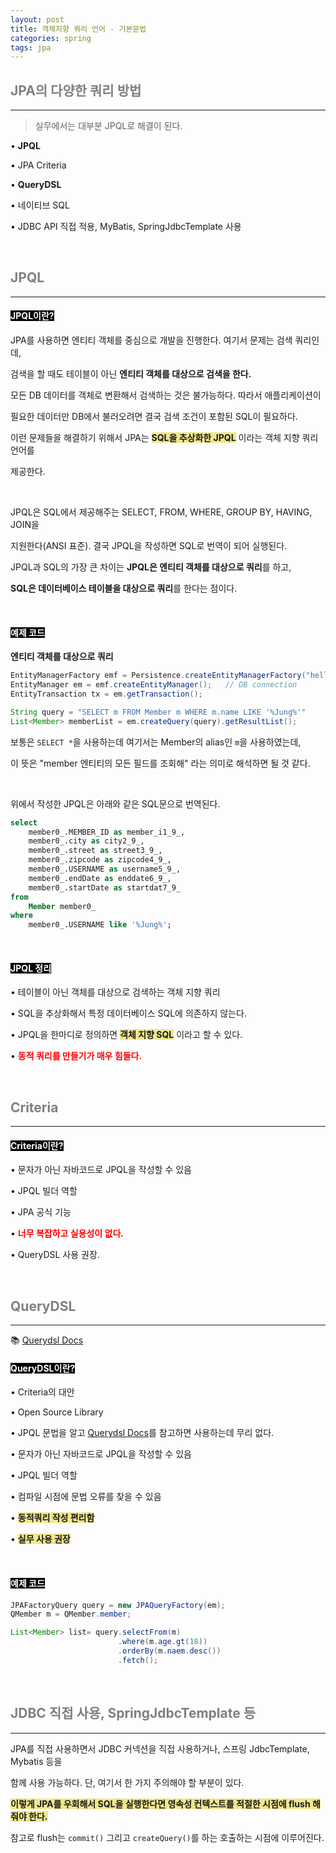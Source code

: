 ```yaml
---
layout: post
title: 객체지향 쿼리 언어 - 기본문법
categories: spring
tags: jpa
---
```


## <span style="color:gray">JPA의 다양한 쿼리 방법</span>

---

> 실무에서는 대부분 JPQL로 해결이 된다.

• **JPQL**

• JPA Criteria

• **QueryDSL**

• 네이티브 SQL

• JDBC API 직접 적용, MyBatis, SpringJdbcTemplate 사용

<br>

## <span style="color:gray">JPQL</span>

---

#### <span style="background-color:black; color:white">JPQL이란?</span>

JPA를 사용하면 엔티티 객체를 중심으로 개발을 진행한다. 여기서 문제는 검색 쿼리인데,

검색을 할 때도 테이블이 아닌 **엔티티 객체를 대상으로 검색을 한다.**

모든 DB 데이터를 객체로 변환해서 검색하는 것은 불가능하다. 따라서 애플리케이션이

필요한 데이터만 DB에서 불러오려면 결국 검색 조건이 포함된 SQL이 필요하다.

이런 문제들을 해결하기 위해서 JPA는 **<span style="background-color:#F0E68C">SQL을 추상화한 JPQL</span>** 이라는 객체 지향 쿼리 언어를 

제공한다. 

<br>

JPQL은 SQL에서 제공해주는 SELECT, FROM, WHERE, GROUP BY, HAVING, JOIN을 

지원한다(ANSI 표준). 결국 JPQL을 작성하면 SQL로 번역이 되어 실행된다. 

JPQL과 SQL의 가장 큰 차이는 **JPQL은 엔티티 객체를 대상으로 쿼리**를 하고, 

**SQL은 데이터베이스 테이블을 대상으로 쿼리**를 한다는 점이다.

<br>

#### <span style="background-color:black; color:white">예제 코드</span>

**엔티티 객체를 대상으로 쿼리**
```java
EntityManagerFactory emf = Persistence.createEntityManagerFactory("hello");
EntityManager em = emf.createEntityManager();   // DB connection
EntityTransaction tx = em.getTransaction();

String query = "SELECT m FROM Member m WHERE m.name LIKE '%Jung%'"
List<Member> memberList = em.createQuery(query).getResultList();
```

보통은 `SELECT *`을 사용하는데 여기서는 Member의 alias인 `m`을 사용하였는데,

이 뜻은 "member 엔티티의 모든 필드를 조회해" 라는 의미로 해석하면 될 것 같다.

<br>

위에서 작성한 JPQL은 아래와 같은 SQL문으로 번역된다.

```sql
select
    member0_.MEMBER_ID as member_i1_9_,
    member0_.city as city2_9_,
    member0_.street as street3_9_,
    member0_.zipcode as zipcode4_9_,
    member0_.USERNAME as username5_9_,
    member0_.endDate as enddate6_9_,
    member0_.startDate as startdat7_9_ 
from
    Member member0_ 
where
    member0_.USERNAME like '%Jung%';
```

<br>

#### <span style="background-color:black; color:white">JPQL 정리</span>

• 테이블이 아닌 객체를 대상으로 검색하는 객체 지향 쿼리

• SQL을 추상화해서 특정 데이터베이스 SQL에 의존하지 않는다.

• JPQL을 한마디로 정의하면 **<span style="background-color:#F0E68C">객체 지향 SQL</span>** 이라고 할 수 있다.

• **<span style="color:Red">동적 쿼리를 만들기가 매우 힘들다.</span>**

<br>

## <span style="color:gray">Criteria</span>

---

#### <span style="background-color:black; color:white">Criteria이란?</span>

• 문자가 아닌 자바코드로 JPQL을 작성할 수 있음

• JPQL 빌더 역할

• JPA 공식 기능

• **<span style="color:Red">너무 복잡하고 실용성이 없다.</span>**

• QueryDSL 사용 권장.

<br>

## <span style="color:gray">QueryDSL</span>

---

📚 [Querydsl Docs](http://querydsl.com/)

#### <span style="background-color:black; color:white">QueryDSL이란?</span>

• Criteria의 대안

• Open Source Library

• JPQL 문법을 알고 [Querydsl Docs](http://querydsl.com/)를 참고하면 사용하는데 무리 없다.

• 문자가 아닌 자바코드로 JPQL을 작성할 수 있음

• JPQL 빌더 역할

• 컴파일 시점에 문법 오류를 찾을 수 있음

• **<span style="background-color:#F0E68C">동적쿼리 작성 편리함</span>**

• **<span style="background-color:#F0E68C">실무 사용 권장</span>**

<br>

#### <span style="background-color:black; color:white">예제 코드</span>

```java
JPAFactoryQuery query = new JPAQueryFactory(em);
QMember m = QMember.member;

List<Member> list= query.selectFrom(m)
                        .where(m.age.gt(18))
                        .orderBy(m.naem.desc())
                        .fetch();
```

<br>

## <span style="color:gray">JDBC 직접 사용, SpringJdbcTemplate 등</span>

---

JPA를 직접 사용하면서 JDBC 커넥션을 직접 사용하거나, 스프링 JdbcTemplate, Mybatis 등을 

함께 사용 가능하다. 단, 여기서 한 가지 주의해야 할 부분이 있다. 

**<span style="background-color:#F0E68C">이렇게 JPA를 우회해서 SQL을 실행한다면 영속성 컨텍스트를 적절한 시점에 flush 해줘야 한다.</span>**

참고로 flush는 `commit()` 그리고 `createQuery()`를 하는 호출하는 시점에 이루어진다.


